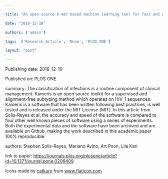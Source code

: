 ---
title: "An open-source k-mer based machine learning tool for fast and accurate subtyping of HIV-1 genomes"
date: "2018-12-10"
authors: ['admin']
tags:  ['Research Article', 'None', 'PLOS ONE']
layout: "post"
---
Publishing date: 2018-12-10

Published on: PLOS ONE

summary: The classification of infections is a routine component of clinical management. Kameris is an open source toolkit for a supervised and alignment-free subtyping method which operates on HIV-1 sequences. Kameris is a software that has been written following best practices, is well tested and is released under the MIT License (MIT). In this article from Solis-Reyes et al, the accuracy and speed of the software is compared to four other well known pieces of software using a series of experiments. Both the experimental data and the software have been archived and are available on Github, making the work described in this academic paper 100% reproducible.

authors: Stephen Solis-Reyes, Mariano Avino, Art Poon, Lila Kari 

link to paper: https://journals.plos.org/plosone/article?id=10.1371/journal.pone.0206409

Icons made by <a href="https://www.flaticon.com/free-icon/bookshelves_3576884" title="catkuro">catkuro</a> from <a href="https://www.flaticon.com/" title="Flaticon"> www.flaticon.com</a>